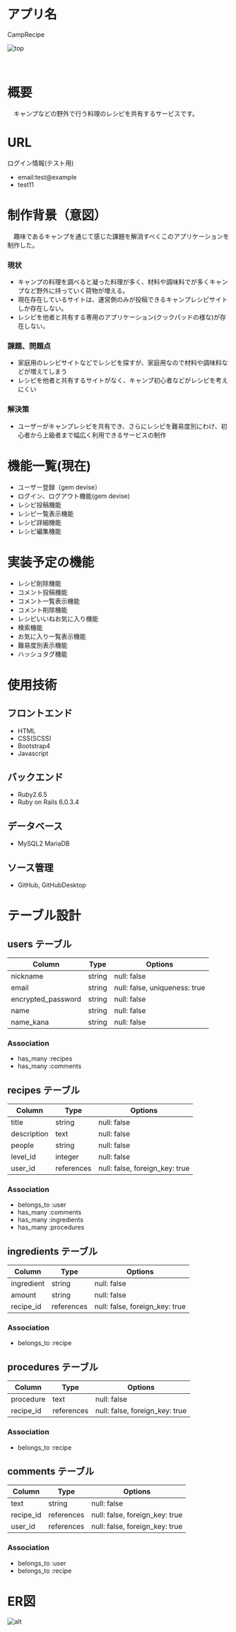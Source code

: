 # アプリ名
CampRecipe

![top](readme画像/トップページ.png)

<br>

# 概要
　キャンプなどの野外で行う料理のレシピを共有するサービスです。

# URL

ログイン情報(テスト用)
- email:test@example
- test11

# 制作背景（意図）
　趣味であるキャンプを通じて感じた課題を解消すべくこのアプリケーションを制作した。

### 現状 <br>
- キャンプの料理を調べると凝った料理が多く、材料や調味料でが多くキャンプなど野外に持っていく荷物が増える。
- 現在存在しているサイトは、運営側のみが投稿できるキャンプレシピサイトしか存在しない。
- レシピを他者と共有する専用のアプリケーション(クックパッドの様な)が存在しない。

### 課題、問題点 <br>
- 家庭用のレシピサイトなどでレシピを探すが、家庭用なので材料や調味料などが増えてしまう
- レシピを他者と共有するサイトがなく、キャンプ初心者などがレシピを考えにくい

### 解決策
- ユーザーがキャンプレシピを共有でき、さらにレシピを難易度別にわけ、初心者から上級者まで幅広く利用できるサービスの制作

# 機能一覧(現在)
- ユーザー登録（gem devise）
- ログイン、ログアウト機能(gem devise)
- レシピ投稿機能
- レシピ一覧表示機能
- レシピ詳細機能
- レシピ編集機能

# 実装予定の機能
- レシピ削除機能
- コメント投稿機能
- コメント一覧表示機能
- コメント削除機能
- レシピいいねお気に入り機能
- 検索機能
- お気に入り一覧表示機能
- 難易度別表示機能
- ハッシュタグ機能

# 使用技術
## フロントエンド
- HTML
- CSS(SCSS)
- Bootstrap4
- Javascript

## バックエンド
- Ruby2.6.5
- Ruby on Rails 6.0.3.4

## データベース
- MySQL2 MariaDB

## ソース管理
- GitHub, GitHubDesktop



# テーブル設計

## users テーブル

| Column             | Type    | Options                       |
| ------------------ | ------- | ----------------------------- |
| nickname           | string  | null: false                   |
| email              | string  | null: false, uniqueness: true |
| encrypted_password | string  | null: false                   |
| name               | string  | null: false                   |
| name_kana          | string  | null: false                   |

### Association

- has_many :recipes
- has_many :comments

## recipes テーブル

| Column      | Type       | Options                        |
| ----------- | ---------- | ------------------------------ |
| title       | string     | null: false                    |
| description | text       | null: false                    |
| people      | string     | null: false                    |
| level_id    | integer    | null: false                    |
| user_id     | references | null: false, foreign_key: true |

### Association
- belongs_to :user
- has_many :comments
- has_many :ingredients
- has_many :procedures

## ingredients テーブル

| Column     | Type       | Options                        |
| ---------- | ---------- | ------------------------------ |
| ingredient | string     | null: false                    |
| amount     | string     | null: false                    |
| recipe_id  | references | null: false, foreign_key: true |

### Association
- belongs_to :recipe

## procedures テーブル

| Column    | Type       | Options                        |
| --------- | ---------- | ------------------------------ |
| procedure | text       | null: false                    |
| recipe_id | references | null: false, foreign_key: true |

### Association
- belongs_to :recipe

## comments テーブル

| Column    | Type       | Options                        |
| --------- | ---------- | ------------------------------ |
| text      | string     | null: false                    |
| recipe_id | references | null: false, foreign_key: true |
| user_id   | references | null: false, foreign_key: true |

### Association
- belongs_to :user
- belongs_to :recipe

# ER図
![alt](readme画像/er図.png)